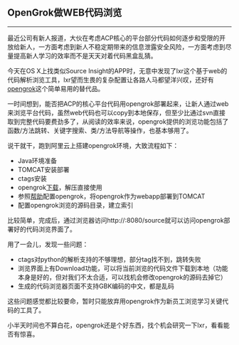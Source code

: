 ## OpenGrok做WEB代码浏览
***
最近公司有新人报道，大伙在考虑ACP核心的平台部分代码如何逐步和受限的开放给新人，一方面考虑到新人不稳定期带来的信息泄露安全风险，一方面考虑到尽量提高新人学习的效率而不是天天对着代码黑盒乱猜。

今天在OS X上找类似Source Insight的APP时，无意中发现了lxr这个基于web的代码解析浏览工具，lxr望而生畏的复杂配置让各路人马都望洋兴叹，还好有[opengrok](https://github.com/OpenGrok/OpenGrok)这个简单易用的替代品。

一时间想到，能否把ACP的核心平台代码用opengrok部署起来，让新人通过web来浏览平台代码，虽然web代码也可以copy到本地保存，但至少比通过svn直接取到完整代码要费劲多了，从阅读的效率来说，opengrok提供的浏览功能包括了函数/方法跳转、关键字搜索、类/方法导航等操作，也基本够用了。

说干就干，跑到阿里云上搭建opengrok环境，大致流程如下：

* Java环境准备
* TOMCAT安装部署
* ctags安装
* opengrok[下载](http://java.net/projects/opengrok/downloads/download/opengrok-0.11.1.tar.gz)，解压直接使用
* 参照[帮助](https://github.com/OpenGrok/OpenGrok/wiki/How-to-install-OpenGrok)配置opengrok，将opengrok作为webapp部署到TOMCAT
* 配置opengrok浏览的源码目录，建立索引

比较简单，完成后，通过浏览器访问http://:8080/source就可以访问opengrok部署好的代码浏览界面了。

用了一会儿，发现一些问题：

* ctags对python的解析支持的不够理想，部分tag找不到，跳转失败
* 浏览界面上有Download功能，可以将当前浏览的代码文件下载到本地（功能本身是好的，但对我们不太合适，可以找机会修改opengrok的源码去掉它）
* 生成的代码浏览器页面不支持GBK编码的中文，都是乱码

这些问题感觉都比较要命，暂时只能放弃用opengrok作为新员工浏览学习关键代码的工具了。

小半天时间也不算白花，opengrok还是个好东西，找个机会研究一下lxr，看看能否有惊喜。

